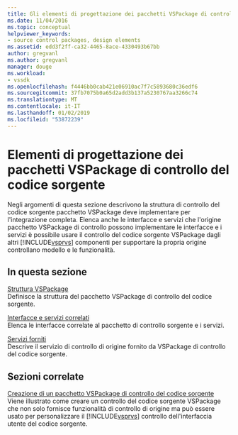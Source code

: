 ```yaml
---
title: Gli elementi di progettazione dei pacchetti VSPackage di controllo di origine | Microsoft Docs
ms.date: 11/04/2016
ms.topic: conceptual
helpviewer_keywords:
- source control packages, design elements
ms.assetid: edd3f2ff-ca32-4465-8ace-4330493b67bb
author: gregvanl
ms.author: gregvanl
manager: douge
ms.workload:
- vssdk
ms.openlocfilehash: f4446bb0cab421e06910ac7f7c5893680c36edf6
ms.sourcegitcommit: 37fb7075b0a65d2add3b137a5230767aa3266c74
ms.translationtype: MT
ms.contentlocale: it-IT
ms.lasthandoff: 01/02/2019
ms.locfileid: "53872239"
---
```

# <a name="source-control-vspackage-design-elements"></a>Elementi di progettazione dei pacchetti VSPackage di controllo del codice sorgente
Negli argomenti di questa sezione descrivono la struttura di controllo del codice sorgente pacchetto VSPackage deve implementare per l'integrazione completa. Elenca anche le interfacce e servizi che l'origine pacchetto VSPackage di controllo possono implementare le interfacce e i servizi è possibile usare il controllo del codice sorgente VSPackage dagli altri [!INCLUDE[vsprvs](../../code-quality/includes/vsprvs_md.md)] componenti per supportare la propria origine controllano modello e le funzionalità.  
  
## <a name="in-this-section"></a>In questa sezione  
 [Struttura VSPackage](../../extensibility/internals/vspackage-structure-source-control-vspackage.md)  
 Definisce la struttura del pacchetto VSPackage di controllo del codice sorgente.  
  
 [Interfacce e servizi correlati](../../extensibility/internals/related-services-and-interfaces-source-control-vspackage.md)  
 Elenca le interfacce correlate al pacchetto di controllo sorgente e i servizi.  
  
 [Servizi forniti](../../extensibility/internals/services-provided-source-control-vspackage.md)  
 Descrive il servizio di controllo di origine fornito da VSPackage di controllo del codice sorgente.  
  
## <a name="related-sections"></a>Sezioni correlate  
 [Creazione di un pacchetto VSPackage di controllo del codice sorgente](../../extensibility/internals/creating-a-source-control-vspackage.md)  
 Viene illustrato come creare un controllo del codice sorgente VSPackage che non solo fornisce funzionalità di controllo di origine ma può essere usato per personalizzare il [!INCLUDE[vsprvs](../../code-quality/includes/vsprvs_md.md)] controllo dell'interfaccia utente del codice sorgente.
